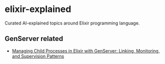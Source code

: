 # elixir-explained
Curated AI-explained topics around Elixir programming language.

## GenServer related
- [Managing Child Processes in Elixir with GenServer: Linking, Monitoring, and Supervision Patterns](./genservers/managing_child_process.md)
